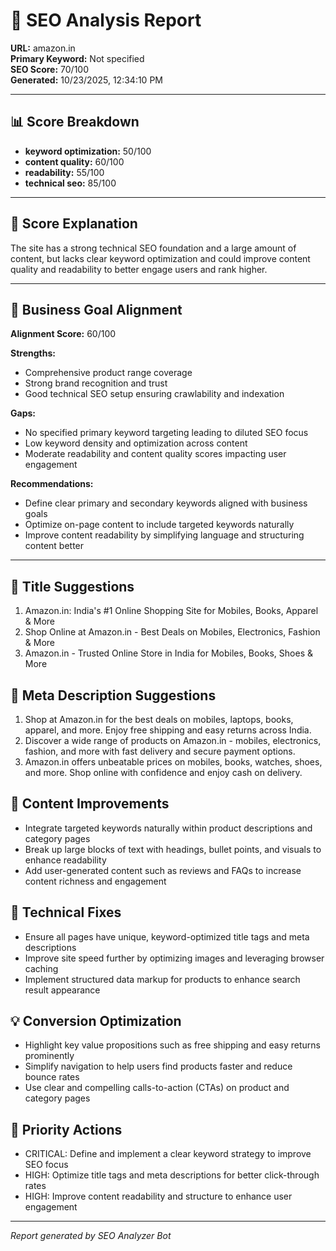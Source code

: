 # 🧠 SEO Analysis Report  
**URL:** amazon.in  
**Primary Keyword:** Not specified  
**SEO Score:** 70/100  
**Generated:** 10/23/2025, 12:34:10 PM

---

## 📊 Score Breakdown
- **keyword optimization:** 50/100
- **content quality:** 60/100
- **readability:** 55/100
- **technical seo:** 85/100

---

## 💬 Score Explanation
The site has a strong technical SEO foundation and a large amount of content, but lacks clear keyword optimization and could improve content quality and readability to better engage users and rank higher.

---

## 🎯 Business Goal Alignment
**Alignment Score:** 60/100

**Strengths:**
- Comprehensive product range coverage
- Strong brand recognition and trust
- Good technical SEO setup ensuring crawlability and indexation


**Gaps:**
- No specified primary keyword targeting leading to diluted SEO focus
- Low keyword density and optimization across content
- Moderate readability and content quality scores impacting user engagement


**Recommendations:**
- Define clear primary and secondary keywords aligned with business goals
- Optimize on-page content to include targeted keywords naturally
- Improve content readability by simplifying language and structuring content better

---

## 📝 Title Suggestions
1. Amazon.in: India's #1 Online Shopping Site for Mobiles, Books, Apparel & More
2. Shop Online at Amazon.in - Best Deals on Mobiles, Electronics, Fashion & More
3. Amazon.in - Trusted Online Store in India for Mobiles, Books, Shoes & More

## 🧾 Meta Description Suggestions
1. Shop at Amazon.in for the best deals on mobiles, laptops, books, apparel, and more. Enjoy free shipping and easy returns across India.
2. Discover a wide range of products on Amazon.in - mobiles, electronics, fashion, and more with fast delivery and secure payment options.
3. Amazon.in offers unbeatable prices on mobiles, books, watches, shoes, and more. Shop online with confidence and enjoy cash on delivery.

## 🧩 Content Improvements
- Integrate targeted keywords naturally within product descriptions and category pages
- Break up large blocks of text with headings, bullet points, and visuals to enhance readability
- Add user-generated content such as reviews and FAQs to increase content richness and engagement

## 🧱 Technical Fixes
- Ensure all pages have unique, keyword-optimized title tags and meta descriptions
- Improve site speed further by optimizing images and leveraging browser caching
- Implement structured data markup for products to enhance search result appearance

## 💡 Conversion Optimization
- Highlight key value propositions such as free shipping and easy returns prominently
- Simplify navigation to help users find products faster and reduce bounce rates
- Use clear and compelling calls-to-action (CTAs) on product and category pages

## 🚀 Priority Actions
- CRITICAL: Define and implement a clear keyword strategy to improve SEO focus
- HIGH: Optimize title tags and meta descriptions for better click-through rates
- HIGH: Improve content readability and structure to enhance user engagement

---

*Report generated by SEO Analyzer Bot*
